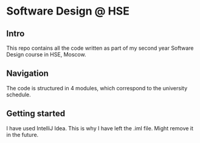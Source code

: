 # Software Design @ HSE

## Intro
This repo contains all the code written as part of my second year Software Design course in HSE, Moscow.

## Navigation
The code is structured in 4 modules, which correspond to the university schedule.

## Getting started
I have used IntelliJ Idea. This is why I have left the .iml file. Might remove it in the future.